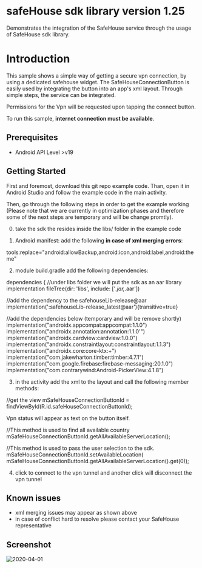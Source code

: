 safeHouse sdk library version 1.25
==================================

Demonstrates the integration of the SafeHouse service through the usage of SafeHouse sdk library.


Introduction
============

This sample shows a simple way of getting a secure vpn connection, by using a dedicated safehouse widget.
The SafeHouseConnectionButton is easily used by integrating the button into an app's xml layout.
Through simple steps, the service can be integrated.

Permissions for the Vpn will be requested upon tapping the connect button.

To run this sample, **internet connection must be available**.


Prerequisites
--------------
- Android API Level >v19

Getting Started
---------------

First and foremost, download this git repo example code.
Than, open it in Android Studio and follow the example code in the main activity.

Then, go through the following steps in order to get the example working
(Please note that we are currently in optimization phases and therefore some of the next steps are temporary and will be change promtly).

0. take the sdk the resides inside the libs/ folder in the example code

1. Android manifest: add the following **in case of xml merging errors**:

  tools:replace="android:allowBackup,android:icon,android:label,android:theme"

2. module build.gradle
add the following dependencies:

dependencies {
//under libs folder we will put the sdk as an aar library
implementation fileTree(dir: 'libs', include: ['*.jar,*.aar'])

//add the dependency to the safehouseLib-release@aar
 implementation(':safehouseLib-release_latest@aar'){transitive=true}

//add the dependencies below (temporary and will be remove shortly)
implementation("androidx.appcompat:appcompat:1.1.0")
implementation("androidx.annotation:annotation:1.1.0'")
implementation("androidx.cardview:cardview:1.0.0")
implementation("androidx.constraintlayout:constraintlayout:1.1.3")
implementation("androidx.core:core-ktx:+")
implementation("com.jakewharton.timber:timber:4.7.1")
implementation("com.google.firebase:firebase-messaging:20.1.0")
implementation("com.contrarywind:Android-PickerView:4.1.8")


3. in the activity add the xml to the layout and call the following member methods:

//get the view
mSafeHouseConnectionButtonId = findViewById(R.id.safeHouseConnectionButtonId);
   
Vpn status will appear as text on the button itself.

//This method is used to find all available country
 mSafeHouseConnectionButtonId.getAllAvailableServerLocation(); 
 
 //This method is used to pass the user selection to the sdk.
 mSafeHouseConnectionButtonId.setAvailableLocation( mSafeHouseConnectionButtonId.getAllAvailableServerLocation().get(0));
 


4. click to connect to the vpn tunnel and another click will disconnect the vpn tunnel

Known issues
------------
- xml merging issues may appear as shown above
- in case of conflict hard to resolve please contact your SafeHouse representative
    
Screenshot
----------

![2020-04-01](https://user-images.githubusercontent.com/27682184/78152594-a6f0d800-7457-11ea-81f9-dbba94163788.jpg)
  
